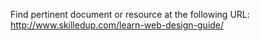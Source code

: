 Find pertinent document or resource at the following URL:
http://www.skilledup.com/learn-web-design-guide/
